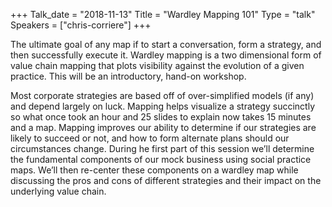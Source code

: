+++
Talk_date = "2018-11-13"
Title = "Wardley Mapping 101"
Type = "talk"
Speakers = ["chris-corriere"]
+++

The ultimate goal of any map if to start a conversation, form a strategy, and then successfully execute it. Wardley mapping is a two dimensional form of value chain mapping that plots visibility against the evolution of a given practice. This will be an introductory, hand-on workshop.

Most corporate strategies are based off of over-simplified models (if any) and depend largely on luck. Mapping helps visualize a strategy succinctly so what once took an hour and 25 slides to explain now takes 15 minutes and a map. Mapping improves our ability to determine if our strategies are likely to succeed or not, and how to form alternate plans should our circumstances change. During he first part of this session we’ll determine the fundamental components of our mock business using social practice maps. We’ll then re-center these components on a wardley map while discussing the pros and cons of different strategies and their impact on the underlying value chain.
